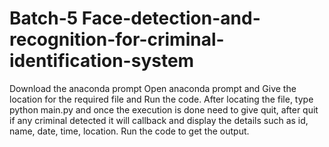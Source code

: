 # Batch-5 Face-detection-and-recognition-for-criminal-identification-system
Download the anaconda prompt
Open anaconda prompt and Give the location for the required file and Run the code.
After locating the file, type python main.py and once the execution is done need to give quit, after quit if any criminal detected it will callback and display the details such as id, name, date, time, location.
Run the code to get the output.
